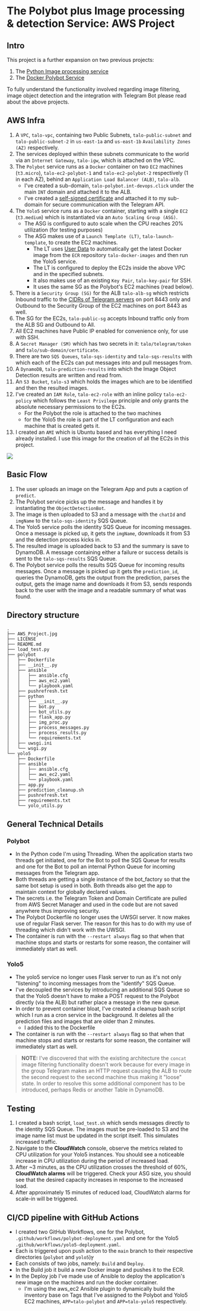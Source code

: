 # The Polybot plus Image processing & detection Service: AWS Project

## Intro

This project is a further expansion on two previous projects:
1. The [Python Image processing service][ImageProcessingService]
2. The [Docker Polybot Service][PolybotService]

To fully understand the functionality involved regarding image filtering, image object detection and the integration with Telegram Bot please read about the above projects.

## AWS Infra

1. A `VPC`, `talo-vpc`, containing two Public Subnets, `talo-public-subnet` and `talo-public-subnet-2` in `us-east-1a` and `us-east-1b` `Availability Zones (AZ)` respectively.
2. The services deployed within these subnets communicate to the world via an `Internet Gateway`, `talo-igw`, which is attached on the VPC.
3. The `Polybot` service runs as a `Docker` container on two `EC2` machines (`t3.micro`), `talo-ec2-polybot-1` and `talo-ec2-polybot-2` respectively (1 in each AZ), behind an `Application Load Balancer (ALB)`, `talo-alb`.
    - I've created a sub-domain, `talo-polybot.int-devops.click` under the main `INT` domain and attached it to the ALB.
    - I've created a [self-signed certificate][SelfSignedCertificate] and attached it to my sub-domain for secure communication with the Telegram API.
4. The `Yolo5` service runs as a `Docker` container, starting with a single `EC2` (`t3.medium`) which is instantiated via an `Auto Scaling Group (ASG)`.
    - The ASG is configured to auto scale when the CPU reaches 20% utilization (for testing purposes)
    - The ASG makes use of a `Launch Template (LT)`, `talo-launch-template`, to create the EC2 machines.
      - The LT uses [User Data][UserData] to automatically get the latest Docker image from the `ECR` repository `talo-docker-images` and then run the Yolo5 service.
      - The LT is configured to deploy the EC2s inside the above VPC and in the specified subnets.
      - It also makes use of an existing `Key Pair`, `talo-key-pair` for SSH.
      - It uses the same SG as the Polybot's EC2 machines (read below).
5. There is a `Security Group (SG)` for the ALB `talo-alb-sg` which restricts Inbound traffic to the [CIDRs of Telegram servers][TelegramCIDRs] on port 8443 only and Outbound to the Security Group of the EC2 machines on port 8443 as well.
6. The SG for the EC2s, `talo-public-sg` accepts Inbound traffic only from the ALB SG and Outbound to All.
7. All EC2 machines have Public IP enabled for convenience only, for use with SSH.
8. A `Secret Manager (SM)` which has two secrets in it: `talo/telegram/token` and `talo/sub-domain/certificate`.
9. There are two `SQS Queues`, `talo-sqs-identity` and `talo-sqs-results` with which each of the EC2s can put messages into and pull messages from.
10. A `DynamoDB`, `talo-prediction-results` into which the Image Object Detection results are written and read from.
11. An `S3 Bucket`, `talo-s3` which holds the images which are to be identified and then the resulted images.
12. I've created an `IAM Role`, `talo-ec2-role` with an inline policy `talo-ec2-policy` which follows the `Least Privilege` principle and only grants the absolute necessary permissions to the EC2s.
    - For the Polybot the role is attached to the two machines
    - for the Yolo5 the role is part of the LT configuration and each machine that is created gets it.
13. I created an `AMI` which is Ubuntu based and has everything I need already installed. I use this image for the creation of all the EC2s in this project.

![][architecture]

## Basic Flow

1. The user uploads an image on the Telegram App and puts a caption of `predict`.
2. The Polybot service picks up the message and handles it by instantiating the `ObjectDetectionBot`.
3. The image is then uploaded to S3 and a message with the `chatId` and `imgName` to the `talo-sqs-identity` SQS Queue.
4. The Yolo5 service polls the identity SQS Queue for incoming messages. Once a message is picked up, it gets the `imgName`, downloads it from S3 and the detection process kicks in.
5. The resulted image is uploaded back to S3 and the summary is save to DynamoDB. A message containing either a failure or success details is sent to the `talo-sqs-results` SQS Queue.
6. The Polybot service polls the results SQS Queue for incoming results messages. Once a message is picked up it gets the `prediction_id`, queries the DynamoDB, gets the output from the prediction, parses the output, gets the image name and downloads it from S3, sends responds back to the user with the image and a readable summary of what was found.

## Directory structure

```console
.
├── AWS_Project.jpg
├── LICENSE
├── README.md
├── load_test.py
├── polybot
│   ├── Dockerfile
│   ├── __init__.py
│   ├── ansible
│   │   ├── ansible.cfg
│   │   ├── aws_ec2.yaml
│   │   └── playbook.yaml
│   ├── pushrefresh.txt
│   ├── python
│   │   ├── __init__.py
│   │   ├── bot.py
│   │   ├── bot_utils.py
│   │   ├── flask_app.py
│   │   ├── img_proc.py
│   │   ├── process_messages.py
│   │   ├── process_results.py
│   │   └── requirements.txt
│   ├── uwsgi.ini
│   └── wsgi.py
└── yolo5
    ├── Dockerfile
    ├── ansible
    │   ├── ansible.cfg
    │   ├── aws_ec2.yaml
    │   └── playbook.yaml
    ├── app.py
    ├── prediction_cleanup.sh
    ├── pushrefresh.txt
    ├── requirements.txt
    └── yolo_utils.py
```

## General Technical Details

### Polybot

* In the Python code I'm using Threading. When the application starts two threads get initiated, one for the Bot to poll the SQS Queue for results and one for the Bot to poll an internal Python Queue for incoming messages from the Telegram app.
* Both threads are getting a single instance of the bot_factory so that the same bot setup is used in both. Both threads also get the app to maintain context for globally declared values.
* The secrets i.e. the Telegram Token and Domain Certificate are pulled from AWS Secret Manager and used in the code but are not saved anywhere thus improving security.
* The Polybot Dockerfile no longer uses the UWSGI server. It now makes use of regular Flask server. The reason for this has to do with my use of threading which didn't work with the UWSGI.
* The container is run with the `--restart always` flag so that when that machine stops and starts or restarts for some reason, the container will immediately start as well.

### Yolo5

* The yolo5 service no longer uses Flask server to run as it's not only "listening" to incoming messages from the "identify" SQS Queue.
* I've decoupled the services by introducing an additional SQS Queue so that the Yolo5 doesn't have to make a POST request to the Polybot directly (via the ALB) but rather place a message in the new queue.
* In order to prevent container bloat, I've created a cleanup bash script which I run as a cron service in the background. It deletes all the prediction files and images that are older than 2 minutes.
  - I added this to the Dockerfile
* The container is run with the `--restart always` flag so that when that machine stops and starts or restarts for some reason, the container will immediately start as well.

> **NOTE:** I've discovered that with the existing architecture the `concat` image filtering functionality doesn't work because for every image in the group Telegram makes an HTTP request causing the ALB to route the second request to the second machine thus making it "loose" state.
> In order to resolve this some additional component has to be introduced, perhaps Redis or another Table in DynamoDB.

## Testing

1. I created a bash script, `load_test.sh` which sends messages directly to the identity SQS Queue. The images must be pre-loaded to S3 and the image name list must be updated in the script itself. This simulates increased traffic.
2. Navigate to the **CloudWatch** console, observe the metrics related to CPU utilization for your Yolo5 instances. You should see a noticeable increase in CPU utilization during the period of increased load.
3. After ~3 minutes, as the CPU utilization crosses the threshold of 60%, **CloudWatch alarms** will be triggered.
   Check your ASG size, you should see that the desired capacity increases in response to the increased load.
4. After approximately 15 minutes of reduced load, CloudWatch alarms for scale-in will be triggered.

## CI/CD pipeline with GitHub Actions

* I created two GitHub Workflows, one for the Polybot, `.github/workflows/polybot-deployment.yaml` and one for the Yolo5 `.github/workflows/yolo5-deployment.yaml`.
* Each is triggered upon push action to the `main` branch to their respective directories (`polybot` and `yolo5`)ץ
* Each consists of two jobs, namely: `Build` and `Deploy`.
* In the Build job it build a new Docker image and pushes it to the ECR.
* In the Deploy job I've made use of Ansible to deploy the application's new image on the machines and run the docker container.
  - I'm using the aws_ec2 Ansible plugin to dynamically build the inventory base on Tags that I've assigned to the Polybot and Yolo5 EC2 machines, `APP=talo-polybot` and `APP=talo-yolo5` respectively.


[ImageProcessingService]: https://github.com/talorlik/ImageProcessingService
[PolybotService]: https://github.com/talorlik/DockerProject
[UserData]: https://docs.aws.amazon.com/AWSEC2/latest/UserGuide/user-data.html
[TelegramCIDRs]: https://core.telegram.org/bots/webhooks
[SelfSignedCertificate]: https://core.telegram.org/bots/webhooks#a-self-signed-certificate
[architecture]: https://github.com/talorlik/INTPolybotServiceAWS/blob/main/AWS_Project.jpg
